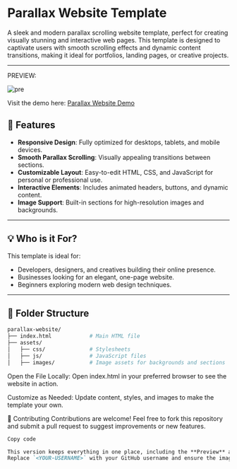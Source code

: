 # Parallax Website Template  

A sleek and modern parallax scrolling website template, perfect for creating visually stunning and interactive web pages. This template is designed to captivate users with smooth scrolling effects and dynamic content transitions, making it ideal for portfolios, landing pages, or creative projects.  

---
PREVIEW:

![pre](https://github.com/user-attachments/assets/da36664a-1537-453d-9775-12f05682a3fa)


Visit the demo here: [Parallax Website Demo](https://parallax-website-ebon.vercel.app/)

## 🚀 Features  

- **Responsive Design**: Fully optimized for desktops, tablets, and mobile devices.  
- **Smooth Parallax Scrolling**: Visually appealing transitions between sections.  
- **Customizable Layout**: Easy-to-edit HTML, CSS, and JavaScript for personal or professional use.  
- **Interactive Elements**: Includes animated headers, buttons, and dynamic content.  
- **Image Support**: Built-in sections for high-resolution images and backgrounds.  

---

## 💡 Who is it For?  

This template is ideal for:  

- Developers, designers, and creatives building their online presence.  
- Businesses looking for an elegant, one-page website.  
- Beginners exploring modern web design techniques.  

---

## 📂 Folder Structure  

```bash
parallax-website/
├── index.html            # Main HTML file
├── assets/
│   ├── css/              # Stylesheets
│   ├── js/               # JavaScript files
│   ├── images/           # Image assets for backgrounds and sections
```


Open the File Locally:
Open index.html in your preferred browser to see the website in action.

Customize as Needed:
Update content, styles, and images to make the template your own.


🤝 Contributing
Contributions are welcome! Feel free to fork this repository and submit a pull request to suggest improvements or new features.

```markdown
Copy code

This version keeps everything in one place, including the **Preview** and **Contributing** sections together.
Replace `<YOUR-USERNAME>` with your GitHub username and ensure the image preview link works.
```













